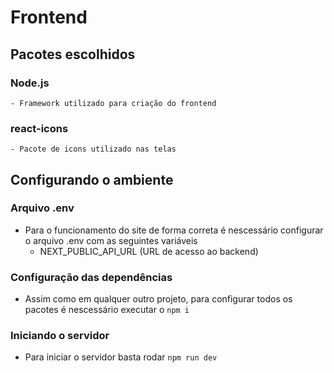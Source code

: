 # Frontend

## Pacotes escolhidos

### Node.js
    - Framework utilizado para criação do frontend
### react-icons
    - Pacote de icons utilizado nas telas

## Configurando o ambiente
### Arquivo .env
* Para o funcionamento do site de forma correta é nescessário configurar o arquivo .env com as seguintes variáveis
    - NEXT_PUBLIC_API_URL (URL de acesso ao backend)

### Configuração das dependências
* Assim como em qualquer outro projeto, para configurar todos os pacotes é nescessário executar o ```npm i```

### Iniciando o servidor
* Para iniciar o servidor basta rodar ```npm run dev```